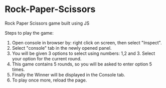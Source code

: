# Rock-Paper-Scissors
Rock Paper Scissors game built using JS

Steps to play the game:
1. Open console in browser by: right click on screen, then select "Inspect".
2. Select "console" tab in the newly opened panel.
3. You will be given 3 options to select using numbers: 1,2 and 3. Select your option for the current round.
4. This game contains 5 rounds, so you will be asked to enter option 5 times.
5. Finally the Winner will be displayed in the Console tab.
6. To play once more, reload the page.
